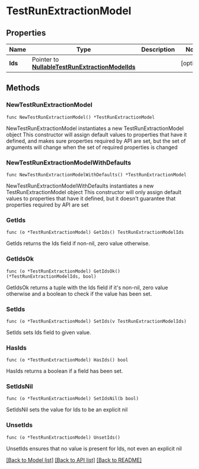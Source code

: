 # TestRunExtractionModel

## Properties

Name | Type | Description | Notes
------------ | ------------- | ------------- | -------------
**Ids** | Pointer to [**NullableTestRunExtractionModelIds**](TestRunExtractionModelIds.md) |  | [optional] 

## Methods

### NewTestRunExtractionModel

`func NewTestRunExtractionModel() *TestRunExtractionModel`

NewTestRunExtractionModel instantiates a new TestRunExtractionModel object
This constructor will assign default values to properties that have it defined,
and makes sure properties required by API are set, but the set of arguments
will change when the set of required properties is changed

### NewTestRunExtractionModelWithDefaults

`func NewTestRunExtractionModelWithDefaults() *TestRunExtractionModel`

NewTestRunExtractionModelWithDefaults instantiates a new TestRunExtractionModel object
This constructor will only assign default values to properties that have it defined,
but it doesn't guarantee that properties required by API are set

### GetIds

`func (o *TestRunExtractionModel) GetIds() TestRunExtractionModelIds`

GetIds returns the Ids field if non-nil, zero value otherwise.

### GetIdsOk

`func (o *TestRunExtractionModel) GetIdsOk() (*TestRunExtractionModelIds, bool)`

GetIdsOk returns a tuple with the Ids field if it's non-nil, zero value otherwise
and a boolean to check if the value has been set.

### SetIds

`func (o *TestRunExtractionModel) SetIds(v TestRunExtractionModelIds)`

SetIds sets Ids field to given value.

### HasIds

`func (o *TestRunExtractionModel) HasIds() bool`

HasIds returns a boolean if a field has been set.

### SetIdsNil

`func (o *TestRunExtractionModel) SetIdsNil(b bool)`

 SetIdsNil sets the value for Ids to be an explicit nil

### UnsetIds
`func (o *TestRunExtractionModel) UnsetIds()`

UnsetIds ensures that no value is present for Ids, not even an explicit nil

[[Back to Model list]](../README.md#documentation-for-models) [[Back to API list]](../README.md#documentation-for-api-endpoints) [[Back to README]](../README.md)



